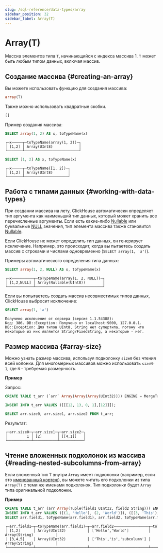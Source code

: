 ```yaml
---
slug: /sql-reference/data-types/array
sidebar_position: 32
sidebar_label: Array(T)
---
```



# Array(T)

Массив элементов типа `T`, начинающийся с индекса массива 1. `T` может быть любым типом данных, включая массив.

## Создание массива {#creating-an-array}

Вы можете использовать функцию для создания массива:

``` sql
array(T)
```

Также можно использовать квадратные скобки.

``` sql
[]
```

Пример создания массива:

``` sql
SELECT array(1, 2) AS x, toTypeName(x)
```

``` text
┌─x─────┬─toTypeName(array(1, 2))─┐
│ [1,2] │ Array(UInt8)            │
└───────┴─────────────────────────┘
```

``` sql
SELECT [1, 2] AS x, toTypeName(x)
```

``` text
┌─x─────┬─toTypeName([1, 2])─┐
│ [1,2] │ Array(UInt8)       │
└───────┴────────────────────┘
```

## Работа с типами данных {#working-with-data-types}

При создании массива на лету, ClickHouse автоматически определяет тип аргумента как наименьший тип данных, который может хранить все перечисленные аргументы. Если есть какие-либо [Nullable](/sql-reference/data-types/nullable) или буквальные [NULL](/operations/settings/formats#input_format_null_as_default) значения, тип элемента массива также становится [Nullable](../../sql-reference/data-types/nullable.md).

Если ClickHouse не может определить тип данных, он генерирует исключение. Например, это происходит, когда вы пытаетесь создать массив с строками и числами одновременно (`SELECT array(1, 'a')`).

Примеры автоматического определения типа данных:

``` sql
SELECT array(1, 2, NULL) AS x, toTypeName(x)
```

``` text
┌─x──────────┬─toTypeName(array(1, 2, NULL))─┐
│ [1,2,NULL] │ Array(Nullable(UInt8))        │
└────────────┴───────────────────────────────┘
```

Если вы попытаетесь создать массив несовместимых типов данных, ClickHouse выбросит исключение:

``` sql
SELECT array(1, 'a')
```

``` text
Получено исключение от сервера (версия 1.1.54388):
Код: 386. DB::Exception: Получено от localhost:9000, 127.0.0.1. DB::Exception: Для типов UInt8, String нет супертипа, потому что некоторые из них являются String/FixedString, а некоторые - нет.
```

## Размер массива {#array-size}

Можно узнать размер массива, используя подколонку `size0` без чтения всей колонки. Для многомерных массивов можно использовать `sizeN-1`, где `N` - требуемая размерность.

**Пример**

Запрос:

```sql
CREATE TABLE t_arr (`arr` Array(Array(Array(UInt32)))) ENGINE = MergeTree ORDER BY tuple();

INSERT INTO t_arr VALUES ([[[12, 13, 0, 1],[12]]]);

SELECT arr.size0, arr.size1, arr.size2 FROM t_arr;
```

Результат:

``` text
┌─arr.size0─┬─arr.size1─┬─arr.size2─┐
│         1 │ [2]       │ [[4,1]]   │
└───────────┴───────────┴───────────┘
```

## Чтение вложенных подколонок из массива {#reading-nested-subcolumns-from-array}

Если вложенный тип `T` внутри `Array` имеет подколонки (например, если это [именованный кортеж](./tuple.md)), вы можете читать его подколонки из типа `Array(T)` с теми же именами подколонок. Тип подколонки будет `Array` типа оригинальной подколонки.

**Пример**

```sql
CREATE TABLE t_arr (arr Array(Tuple(field1 UInt32, field2 String))) ENGINE = MergeTree ORDER BY tuple();
INSERT INTO t_arr VALUES ([(1, 'Hello'), (2, 'World')]), ([(3, 'This'), (4, 'is'), (5, 'subcolumn')]);
SELECT arr.field1, toTypeName(arr.field1), arr.field2, toTypeName(arr.field2) from t_arr;
```

```test
┌─arr.field1─┬─toTypeName(arr.field1)─┬─arr.field2────────────────┬─toTypeName(arr.field2)─┐
│ [1,2]      │ Array(UInt32)          │ ['Hello','World']         │ Array(String)          │
│ [3,4,5]    │ Array(UInt32)          │ ['This','is','subcolumn'] │ Array(String)          │
└────────────┴────────────────────────┴───────────────────────────┴────────────────────────┘
```

